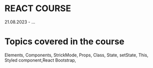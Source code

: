# REACT COURSE

21.08.2023 - ...

# Topics covered in the course

Elements, Components, StrickMode, Props, Class, State, setState, This, Styled component,React Bootstrap,
